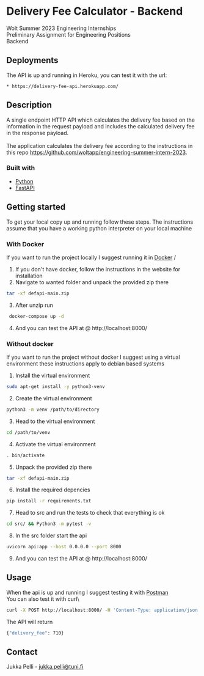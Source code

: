 # Delivery Fee Calculator - Backend
Wolt Summer 2023 Engineering Internships\
Preliminary Assignment for Engineering Positions\
Backend

## Deployments
The API is up and running in Heroku, you can test it with the url:

    * https://delivery-fee-api.herokuapp.com/


## Description
A single endpoint HTTP API which calculates the delivery fee based on the information in the request payload and includes the calculated delivery fee in the response payload.\
\
The application calculates the delivery fee according to the instructions in this repo https://github.com/woltapp/engineering-summer-intern-2023.


### Built with
* [Python](https://www.python.org/)
* [FastAPI](https://fastapi.tiangolo.com/)


## Getting started
To get your local copy up and running follow these steps. The instructions assume that you have a working python interpreter on your local machine

### With Docker
If you want to run the project locally I suggest running it in [Docker](https://www.docker.com/) /

1. If you don't have docker, follow the instructions in the website for installation
2. Navigate to wanted folder and unpack the provided zip there
 ```sh
 tar -xf defapi-main.zip
 ```
3. After unzip run
 ```sh
  docker-compose up -d
 ```
4. And you can test the API at @ http://localhost:8000/

### Without docker
If you want to run the project without docker I suggest using a virtual environment these instructions apply to debian based systems

1. Install the virtual environment
 ```sh
 sudo apt-get install -y python3-venv
 ```
2. Create the virtual environment
 ```sh
 python3 -m venv /path/to/directory
 ```
3. Head to the virtual environment
 ```sh
 cd /path/to/venv
 ```
4. Activate the virtual environment
 ```sh
 . bin/activate
 ```
5. Unpack the provided zip there
 ```sh
 tar -xf defapi-main.zip
 ```
6. Install the required depencies
 ```sh
 pip install -r requirements.txt
 ```
7. Head to src and run the tests to check that everything is ok
 ```sh
 cd src/ && Python3 -m pytest -v
 ```
8. In the src folder start the api
 ```sh
 uvicorn api:app --host 0.0.0.0 --port 8000
 ```
9. And you can test the API at @ http://localhost:8000/


## Usage
 When the api is up and running I suggest testing it with [Postman](https://www.postman.com/)\
 You can also test it with curl\
 ```sh
 curl -X POST http://localhost:8000/ -H 'Content-Type: application/json' -d '{"cart_value": 790, "delivery_distance": 2235, "number_of_items": 4, "time": "2021-10-12T13:00:00Z"}'
 ```
 The API will return
 ```sh
 {"delivery_fee": 710}
 ```

## Contact
Jukka Pelli - jukka.pelli@tuni.fi
